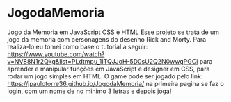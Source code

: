 # JogodaMemoria
Jogo da Memoria em JavaScript CSS e HTML
Esse projeto se trata de um jogo da memoria com personagens do desenho Rick and Morty.
Para realiza-lo eu tomei como base o tutorial a seguir: https://www.youtube.com/watch?v=NV88N1r2Qkg&list=PLdtmpu_1ITQJJoH-5D0sU2Q2N0wwgPGCi
para aprender e manipular funções em JavaScript e designer em CSS, para rodar um jogo simples em HTML.
O game pode ser jogado pelo link: https://jpaulotorre36.github.io/JogodaMemoria/
na primeira pagina se faz o login, com um nome de no minimo 3 letras e depois joga!

